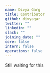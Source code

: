 ```yaml
---
name: Divya Garg
title: Contributor
github: divyagar
twitter: ""
linkedin: ""
slack: ""
joining_date: ""
core: false
intern: false
operations: false
---
```


Still waiting for this
